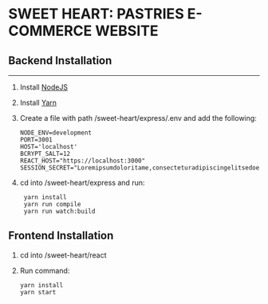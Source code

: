 # SWEET HEART: PASTRIES E-COMMERCE WEBSITE

## Backend Installation

---

1. Install [NodeJS](https://nodejs.org/en/download/)
2. Install [Yarn](https://classic.yarnpkg.com/latest.msi)
3. Create a file with path /sweet-heart/express/.env and add the following:

   ```env
   NODE_ENV=development
   PORT=3001
   HOST='localhost'
   BCRYPT_SALT=12
   REACT_HOST="https://localhost:3000"
   SESSION_SECRET="Loremipsumdoloritame,consecteturadipiscingelitsedoeiusmodtempoincididunutlaboreetdolore"
   ```

4. cd into /sweet-heart/express and run:

   ```shell
    yarn install
    yarn run compile
    yarn run watch:build
   ```

## Frontend Installation

1. cd into /sweet-heart/react
2. Run command:

   ```shell
   yarn install
   yarn start
   ```